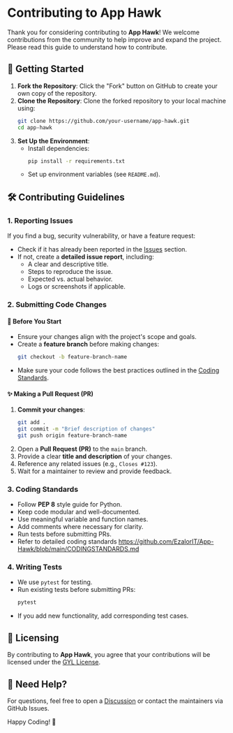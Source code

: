 # Contributing to App Hawk

Thank you for considering contributing to **App Hawk**! We welcome contributions from the community to help improve and expand the project. Please read this guide to understand how to contribute.

## 📌 Getting Started

1. **Fork the Repository**: Click the "Fork" button on GitHub to create your own copy of the repository.
2. **Clone the Repository**: Clone the forked repository to your local machine using:
   ```bash
   git clone https://github.com/your-username/app-hawk.git
   cd app-hawk
   ```
3. **Set Up the Environment**:
   - Install dependencies:
     ```bash
     pip install -r requirements.txt
     ```
   - Set up environment variables (see `README.md`).

## 🛠 Contributing Guidelines

### 1. Reporting Issues
If you find a bug, security vulnerability, or have a feature request:
- Check if it has already been reported in the [Issues](https://github.com/EzalorIT/app-hawk/issues) section.
- If not, create a **detailed issue report**, including:
  - A clear and descriptive title.
  - Steps to reproduce the issue.
  - Expected vs. actual behavior.
  - Logs or screenshots if applicable.

### 2. Submitting Code Changes
#### 📌 Before You Start
- Ensure your changes align with the project's scope and goals.
- Create a **feature branch** before making changes:
  ```bash
  git checkout -b feature-branch-name
  ```
- Make sure your code follows the best practices outlined in the [Coding Standards](https://github.com/EzalorIT/App-Hawk/blob/main/CODINGSTANDARDS.md).

#### ✨ Making a Pull Request (PR)
1. **Commit your changes**:
   ```bash
   git add .
   git commit -m "Brief description of changes"
   git push origin feature-branch-name
   ```
2. Open a **Pull Request (PR)** to the `main` branch.
3. Provide a clear **title and description** of your changes.
4. Reference any related issues (e.g., `Closes #123`).
5. Wait for a maintainer to review and provide feedback.

### 3. Coding Standards
- Follow **PEP 8** style guide for Python.
- Keep code modular and well-documented.
- Use meaningful variable and function names.
- Add comments where necessary for clarity.
- Run tests before submitting PRs.
- Refer to detailed coding standards https://github.com/EzalorIT/App-Hawk/blob/main/CODINGSTANDARDS.md

### 4. Writing Tests
- We use `pytest` for testing.
- Run existing tests before submitting PRs:
  ```bash
  pytest
  ```
- If you add new functionality, add corresponding test cases.

## 📜 Licensing
By contributing to **App Hawk**, you agree that your contributions will be licensed under the [GYL License](https://github.com/EzalorIT/App-Hawk/blob/main/LICENSE.txt).

## 📧 Need Help?
For questions, feel free to open a [Discussion](https://github.com/EzalorIT/app-hawk/discussions) or contact the maintainers via GitHub Issues.

Happy Coding! 🚀

